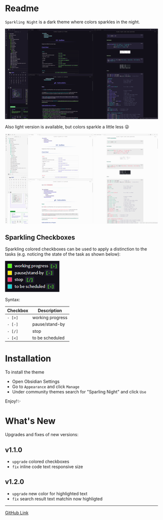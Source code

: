 # Readme

`Sparkling Night` is a dark theme where colors sparkles in the night. 

![img](img/sparkling_night_dark.png)

Also light version is available, but colors sparkle a little less 😜

![img](img/sparkling_night_light.png)

## Sparkling Checkboxes

Sparkling colored checkboxes can be used to apply a distinction to the tasks (e.g. noticing the state of the task as shown below):

![img](img/checkboxes.png)

Syntax:

| Checkbox | Description |
|---|---|
|`- [>]` | working progress|
|`- [-]` | pause/stand-by|
|`- [/]` | stop |
|`- [<]` | to be scheduled |

# Installation

To install the theme

- Open Obsidian Settings
- Go to `Appearance` and click `Manage`
- Under community themes search for "Sparling Night" and click `Use`

Enjoy!✨


# What's New 

Upgrades and fixes of new versions:

## v1.1.0

- `upgrade` colored checkboxes
- `fix` inline code text responsive size

## v1.2.0

- `upgrade` new color for highlighted text
- `fix` search result text matchin now highligted

---

[GitHub Link](git@github.com:isax785/obsidian-sparkling-night.git)